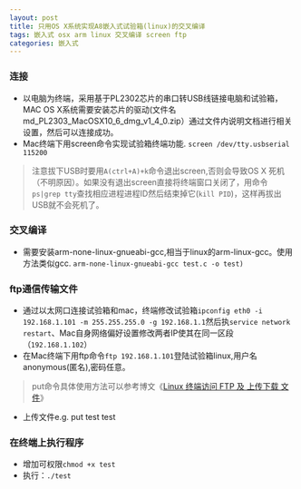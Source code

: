 ```yaml
---
layout: post
title: 只用OS X系统实现A8嵌入式试验箱(linux)的交叉编译
tags: 嵌入式 osx arm linux 交叉编译 screen ftp 
categories: 嵌入式
---
```


### 连接
+ 以电脑为终端，采用基于PL2302芯片的串口转USB线链接电脑和试验箱，MAC OS X系统需要安装芯片的驱动(文件名md_PL2303_MacOSX10_6_dmg_v1_4_0.zip）通过文件内说明文档进行相关设置，然后可以连接成功。
+ Mac终端下用screen命令实现试验箱终端功能.
`screen /dev/tty.usbserial 115200`
>注意拔下USB时要用`A(ctrl+A)+k`命令退出screen,否则会导致OS X 死机（不明原因）。如果没有退出screen直接将终端窗口关闭了，用命令`ps|grep tty`查找相应进程进程ID然后结束掉它(`kill PID`)，这样再拔出USB就不会死机了。

### 交叉编译
+ 需要安装arm-none-linux-gnueabi-gcc,相当于linux的arm-linux-gcc。使用方法类似gcc.
`arm-none-linux-gnueabi-gcc test.c -o test)`

### ftp通信传输文件
+ 通过以太网口连接试验箱和mac，终端修改试验箱`ipconfig eth0 -i 192.168.1.101 -m 255.255.255.0 -g 192.168.1.1`然后执`service network restart`、Mac自身网络偏好设置修改两者IP使其在同一区段（`192.168.1.102`）
+ 在Mac终端下用ftp命令`ftp 192.168.1.101`登陆试验箱linux,用户名anonymous(匿名),密码任意。
>put命令具体使用方法可以参考博文《[Linux 终端访问 FTP 及 上传下载 文件](http://blog.csdn.net/tianlesoftware/article/details/5818990)》

+ 上传文件e.g. put test test

### 在终端上执行程序
+ 增加可权限`chmod +x test`
+ 执行：`./test`